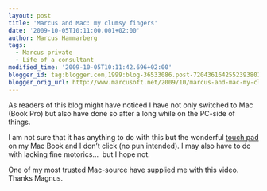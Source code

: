 ```yaml
---
layout: post
title: 'Marcus and Mac: my clumsy fingers'
date: '2009-10-05T10:11:00.001+02:00'
author: Marcus Hammarberg
tags:
  - Marcus private
  - Life of a consultant
modified_time: '2009-10-05T10:11:42.696+02:00'
blogger_id: tag:blogger.com,1999:blog-36533086.post-7204361642552393801
blogger_orig_url: http://www.marcusoft.net/2009/10/marcus-and-mac-my-clumsy-fingers.html
---
```



As readers of this blog might have noticed I have not only switched to
Mac (Book Pro) but also have done so after a long while on the PC-side
of things.

I am not sure that it has anything to do with this but the wonderful <a
href="http://www.pestaola.gr/img3/macbook-pro-multi-touch-glass-trackpad.jpg"
target="_blank">touch pad</a> on my Mac Book and I don’t click (no pun
intended). I may also have to do with lacking fine motorics…  but I hope
not.

One of my most trusted Mac-source have supplied me with this video.
Thanks Magnus.
